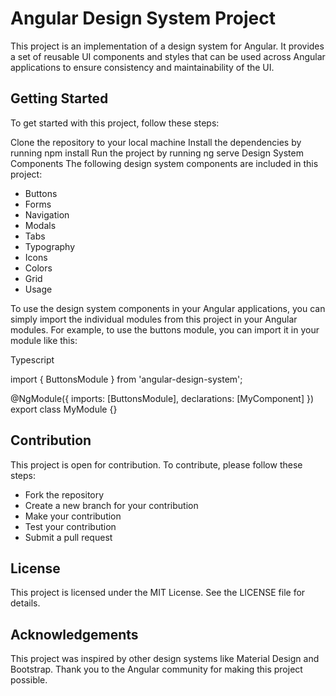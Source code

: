 # Angular Design System Project

This project is an implementation of a design system for Angular. It provides a set of reusable UI components and styles that can be used across Angular applications to ensure consistency and maintainability of the UI.

## Getting Started

To get started with this project, follow these steps:

Clone the repository to your local machine
Install the dependencies by running npm install
Run the project by running ng serve
Design System Components
The following design system components are included in this project:

- Buttons
- Forms
- Navigation
- Modals
- Tabs
- Typography
- Icons
- Colors
- Grid
- Usage

To use the design system components in your Angular applications, you can simply import the individual modules from this project in your Angular modules. For example, to use the buttons module, you can import it in your module like this:

Typescript

import { ButtonsModule } from 'angular-design-system';

@NgModule({
imports: [ButtonsModule],
declarations: [MyComponent]
})
export class MyModule {}

## Contribution

This project is open for contribution. To contribute, please follow these steps:

- Fork the repository
- Create a new branch for your contribution
- Make your contribution
- Test your contribution
- Submit a pull request

## License

This project is licensed under the MIT License. See the LICENSE file for details.

## Acknowledgements

This project was inspired by other design systems like Material Design and
Bootstrap. Thank you to the Angular community for making this project possible.

